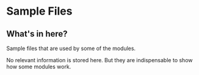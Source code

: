# Sample Files #

## What's in here? ##
Sample files that are used by some of the modules.

No relevant information is stored here. But they are indispensable to show how some modules work.